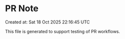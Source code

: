 # PR Note

Created at: Sat 18 Oct 2025 22:16:45 UTC

This file is generated to support testing of PR workflows.
